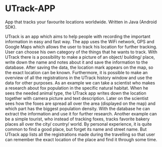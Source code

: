 # UTrack-APP
App that tracks your favourite locations worldwide.
Written in Java (Android SDK).

UTrack is an app which aims to help people with recording the important information in easy and fast way. The app uses the WiFi network, GPS and Google Maps which allows the user to track his location for further tracking. User can choose his own category of the things that he wants to track. With UTrack there is a possibility to make a picture of an object/ building/ place, write down the name and notes about it and save the information to the database. After saving the data, the location mark appears on the map, so the exact location can be known.  Furthermore, it is possible to make an overview of all the registrations in the UTrack history window and use the data for other purposes. 
As an example we can take a scientist who makes a research about fox population in the specific natural habitat. When he sees the needed animal type, the UTrack app writes down the location together with camera picture and text description. Later on the scientist sees how the foxes are spread all over the area (displayed on the map) and which part has the biggest population density. With the database he can extract the information and use it for further research.
Another example can be a simple tourist, who instead of tracking foxes, tracks favorite bakery places all over the city/ country/ world. By personal experience,  it is quite common to find a good place, but forget its name and street name. But UTrack app lists all the registrations made during the travelling so that user can remember the exact location of the place and find it through some time.



